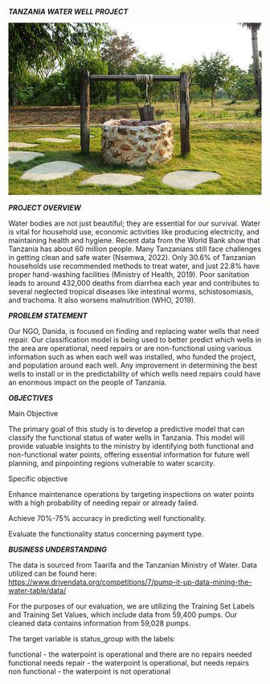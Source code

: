 ***TANZANIA WATER WELL PROJECT***

![alt text](istockphoto-517534790-612x612.jpg)
 
***PROJECT OVERVIEW***

Water bodies are not just beautiful; they are essential for our survival. Water is vital for household use, economic activities like producing electricity, and maintaining health and hygiene.
Recent data from the World Bank show that Tanzania has about 60 million people. Many Tanzanians still face challenges in getting clean and safe water (Nsemwa, 2022). Only 30.6% of Tanzanian households use recommended methods to treat water, and just 22.8% have proper hand-washing facilities (Ministry of Health, 2019). Poor sanitation leads to around 432,000 deaths from diarrhea each year and contributes to several neglected tropical diseases like intestinal worms, schistosomiasis, and trachoma. It also worsens malnutrition (WHO, 2019).

***PROBLEM STATEMENT***

Our NGO, Danida, is focused on finding and replacing water wells that need repair. Our classification model is being used to better predict which wells in the area are operational, need repairs or are non-functional using various information such as when each well was installed, who funded the project, and population around each well. Any improvement in determining the best wells to install or in the predictability of which wells need repairs could have an enormous impact on the people of Tanzania.

***OBJECTIVES***

Main Objective

The primary goal of this study is to develop a predictive model that can classify the functional status of water wells in Tanzania. This model will provide valuable insights to the ministry by identifying both functional and non-functional water points, offering essential information for future well planning, and pinpointing regions vulnerable to water scarcity.

Specific objective

Enhance maintenance operations by targeting inspections on water points with a high probability of needing repair or already failed.

Achieve 70%-75% accuracy in predicting well functionality.

Evaluate the functionality status concerning payment type.

***BUSINESS UNDERSTANDING***

The data is sourced from Taarifa and the Tanzanian Ministry of Water. Data utilized can be found here: https://www.drivendata.org/competitions/7/pump-it-up-data-mining-the-water-table/data/

For the purposes of our evaluation, we are utilizing the Training Set Labels and Training Set Values, which include data from 59,400 pumps. Our cleaned data contains information from 59,028 pumps.

The target variable is status_group with the labels:

functional - the waterpoint is operational and there are no repairs needed
functional needs repair - the waterpoint is operational, but needs repairs
non functional - the waterpoint is not operational

